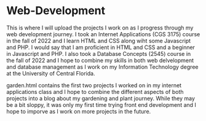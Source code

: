# Web-Development
This is where I will upload the projects I work on as I progress through my web development journey. 
I took an Internet Applications (CGS 3175) course in the fall of 2022 and I learn HTML and CSS along wiht some Javascript and PHP. I would say that I am proficient in HTML and CSS and a beginner in Javascript and PHP. I also took a Database Concepts (2545) course  in the fall of 2022 and I hope to combine my skills in both web delvelopment and database management as I work on my Information Technology degree at the University of Central Florida.

garden.html contains the first two projects I worked on in my internet applications class and I hope to combine the different aspects of both projects into a blog about my gardening and plant journey. While they may be a bit sloppy, it was only my first time trying front end development and I hope to imporve as I work on more projects in the future.
